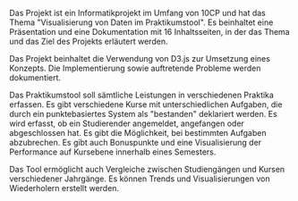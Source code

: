 Das Projekt ist ein Informatikprojekt im Umfang von 10CP und hat das Thema "Visualisierung von Daten im Praktikumstool". Es beinhaltet eine Präsentation und eine Dokumentation mit 16 Inhaltsseiten, in der das Thema und das Ziel des Projekts erläutert werden.

Das Projekt beinhaltet die Verwendung von D3.js zur Umsetzung eines Konzepts. Die Implementierung sowie auftretende Probleme werden dokumentiert.

Das Praktikumstool soll sämtliche Leistungen in verschiedenen Praktika erfassen. Es gibt verschiedene Kurse mit unterschiedlichen Aufgaben, die durch ein punktebasiertes System als "bestanden" deklariert werden. Es wird erfasst, ob ein Studierender angemeldet, angefangen oder abgeschlossen hat. Es gibt die Möglichkeit, bei bestimmten Aufgaben abzubrechen. Es gibt auch Bonuspunkte und eine Visualisierung der Performance auf Kursebene innerhalb eines Semesters.

Das Tool ermöglicht auch Vergleiche zwischen Studiengängen und Kursen verschiedener Jahrgänge. Es können Trends und Visualisierungen von Wiederholern erstellt werden.
